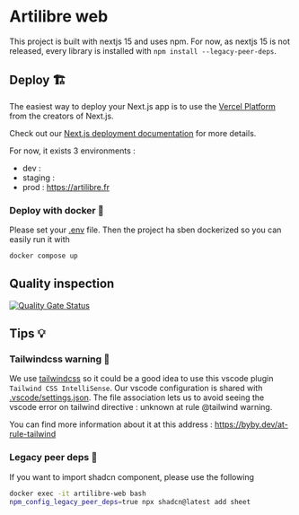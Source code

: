 # Artilibre web

This project is built with nextjs 15 and uses npm.
For now, as nextjs 15 is not released, every library is installed with `npm install --legacy-peer-deps`.

## Deploy 🏗️

The easiest way to deploy your Next.js app is to use the [Vercel Platform](https://vercel.com/new?utm_medium=default-template&filter=next.js&utm_source=create-next-app&utm_campaign=create-next-app-readme) from the creators of Next.js.

Check out our [Next.js deployment documentation](https://nextjs.org/docs/deployment) for more details.

For now, it exists 3 environments :

- dev :
- staging :
- prod : https://artilibre.fr

### Deploy with docker 🐳

Please set your [.env](.env) file. Then the project ha sben dockerized so you can easily run it with

```bash
docker compose up
```

## Quality inspection

[![Quality Gate Status](https://sonar.neodigit.fr/api/project_badges/measure?project=Artilibre_artilibre-web_3cd42cab-8047-4517-aa88-57435907bc84&metric=alert_status&token=sqb_9e9e7a48ba5003263e81b59f1643be5285cdd1cf)](https://sonar.neodigit.fr/dashboard?id=Artilibre_artilibre-web_3cd42cab-8047-4517-aa88-57435907bc84)

## Tips 💡

### Tailwindcss warning 🎨

We use [tailwindcss](https://tailwindcss.com/) so it could be a good idea to use this vscode plugin `Tailwind CSS IntelliSense`. Our vscode configuration is shared with [.vscode/settings.json](.vscode/settings.json). The file association lets us to avoid seeing the vscode error on tailwind directive : unknown at rule @tailwind warning.

You can find more information about it at this address : https://byby.dev/at-rule-tailwind

### Legacy peer deps 🧬

If you want to import shadcn component, please use the following

```bash
docker exec -it artilibre-web bash
npm_config_legacy_peer_deps=true npx shadcn@latest add sheet
```
